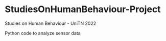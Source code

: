 # StudiesOnHumanBehaviour-Project
Studies on Human Behaviour - UniTN 2022

Python code to analyze sensor data
